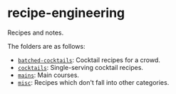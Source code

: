# recipe-engineering
Recipes and notes.

The folders are as follows:
* [``batched-cocktails``](https://github.com/elijahcole/cocktail-engineering/tree/main/batched-cocktails): Cocktail recipes for a crowd. 
* [``cocktails``](https://github.com/elijahcole/cocktail-engineering/tree/main/cocktails): Single-serving cocktail recipes. 
* [``mains``](https://github.com/elijahcole/recipe-engineering/tree/main/mains): Main courses.
* [``misc``](https://github.com/elijahcole/cocktail-engineering/tree/main/cocktails): Recipes which don't fall into other categories. 
